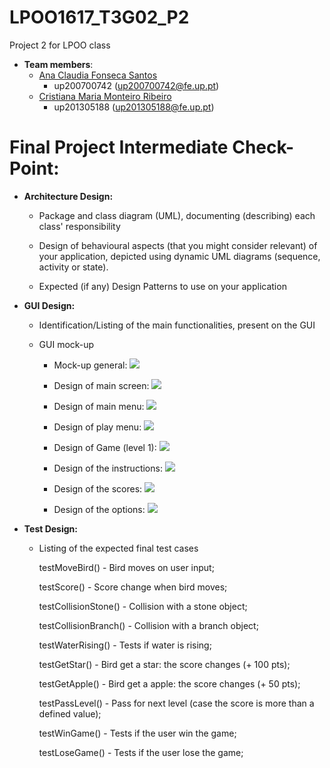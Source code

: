 # LPOO1617_T3G02_P2
Project 2 for LPOO class

* **Team members**:
   * [Ana Claudia Fonseca Santos](https://github.com/anaezes) 
      * up200700742 (up200700742@fe.up.pt)
   * [Cristiana Maria Monteiro Ribeiro](https://github.com/311-311) 
      * up201305188 (up201305188@fe.up.pt)
      
      
# Final Project Intermediate Check-Point:

* **Architecture Design:**
  * Package and class diagram (UML), documenting (describing) each class' responsibility
  
  * Design of behavioural aspects (that you might consider relevant) of your application, depicted using dynamic UML diagrams (sequence, activity or state).
  
  * Expected (if any) Design Patterns to use on your application


* **GUI Design:**
  * Identification/Listing of the main functionalities, present on the GUI
  
  * GUI mock-up
    * Mock-up general:
  ![](https://github.com/anaezes/LPOO1617_T3G02_P2/blob/master/prj_images/final.png)
  
    * Design of main screen:
  ![](https://github.com/anaezes/LPOO1617_T3G02_P2/blob/master/prj_images/init.png)
  
    * Design of main menu:
  ![](https://github.com/anaezes/LPOO1617_T3G02_P2/blob/master/prj_images/mainMenu.png)
  
    * Design of play menu:
  ![](https://github.com/anaezes/LPOO1617_T3G02_P2/blob/master/prj_images/gameMenu.png)
   
    * Design of Game (level 1):
  ![](https://github.com/anaezes/LPOO1617_T3G02_P2/blob/master/prj_images/game.png)
  
    * Design of the instructions:
  ![](https://github.com/anaezes/LPOO1617_T3G02_P2/blob/master/prj_images/instructions.png)
  
    * Design of the scores:
  ![](https://github.com/anaezes/LPOO1617_T3G02_P2/blob/master/prj_images/scores.png)
  
    * Design of the options:
  ![](https://github.com/anaezes/LPOO1617_T3G02_P2/blob/master/prj_images/options.png)
  

* **Test Design:**
  * Listing of the expected final test cases
  
      testMoveBird() - Bird moves on user input;
      
      testScore() - Score change when bird moves;
      
      testCollisionStone() - Collision with a stone object;
      
      testCollisionBranch() - Collision with a branch object;
      
      testWaterRising() - Tests if water is rising;
      
      testGetStar() - Bird get a star: the score changes (+ 100 pts);
      
      testGetApple() - Bird get a apple: the score changes (+ 50 pts);
      
      testPassLevel() - Pass for next level (case the score is more than a defined value);
      
      testWinGame() - Tests if the user win the game;
      
      testLoseGame() - Tests if the user lose the game;
